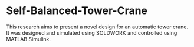 # Self-Balanced-Tower-Crane
This research aims to present a novel design for an automatic tower crane. It was designed and simulated using SOLDWORK and controlled using MATLAB Simulink.
